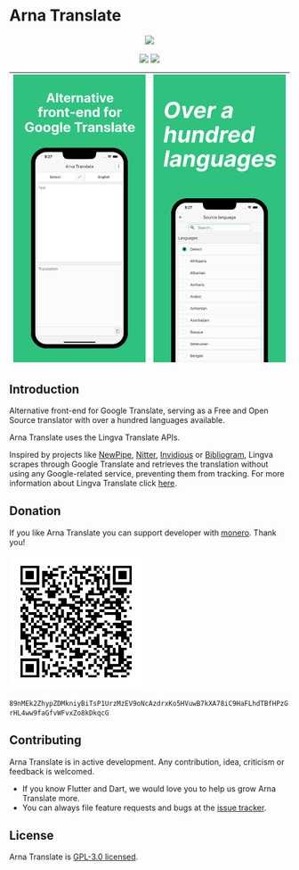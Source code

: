 # Arna Translate

<p align="center">
  <img src="https://user-images.githubusercontent.com/16052180/171461601-8b58706b-12d4-4131-97ad-1580fd5ba580.png" width="128" >
</p>

<p align="center">
  <a href="https://github.com/MahanRahmati/"><img src="https://img.shields.io/badge/Maintainer-MahanRahmati-informational"></a>
  <img src="https://img.shields.io/github/license/MahanRahmati/translate">
</p>

| ![1](.github/1.png) | ![2](.github/2.png) |
| :-----------------: | :-----------------: |

## Introduction

Alternative front-end for Google Translate, serving as a Free and Open Source translator with over a hundred languages available.

Arna Translate uses the Lingva Translate APIs.

Inspired by projects like [NewPipe](https://github.com/TeamNewPipe/NewPipe), [Nitter](https://github.com/zedeus/nitter), [Invidious](https://github.com/iv-org/invidious) or [Bibliogram](https://git.sr.ht/~cadence/bibliogram), Lingva scrapes through Google Translate and retrieves the translation without using any Google-related service, preventing them from tracking. For more information about Lingva Translate click [here](https://github.com/thedaviddelta/lingva-translate).

## Donation

If you like Arna Translate you can support developer with [monero](https://github.com/monero-project/monero). Thank you!

![monero](.github/monero.png)

`89nMEk2ZhypZDMkniyBiTsP1UrzMzEV9oNcAzdrxKo5HVuwB7kXA78iC9HaFLhdTBfHPzGrHL4ww9faGfvWFvxZo8kDkqcG`

## Contributing

Arna Translate is in active development. Any contribution, idea, criticism or feedback is welcomed.

- If you know Flutter and Dart, we would love you to help us grow Arna Translate more.
- You can always file feature requests and bugs at the [issue tracker](https://github.com/MahanRahmati/translate/issues).

## License

Arna Translate is [GPL-3.0 licensed](./LICENSE).
